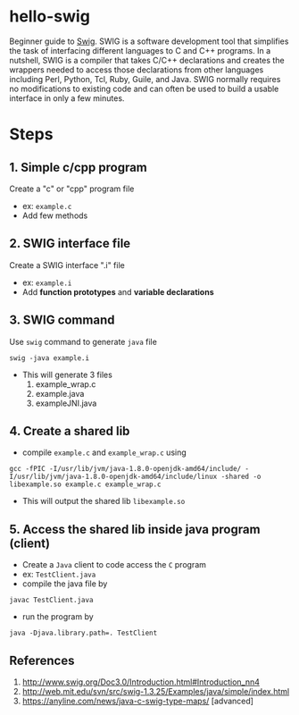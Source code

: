 # hello-swig
Beginner guide to [Swig](http://www.swig.org). SWIG is a software development tool that simplifies the task of interfacing different languages to C and C++ programs. In a nutshell, SWIG is a compiler that takes C/C++ declarations and creates the wrappers needed to access those declarations from other languages including Perl, Python, Tcl, Ruby, Guile, and Java. SWIG normally requires no modifications to existing code and can often be used to build a usable interface in only a few minutes.

# Steps

## 1. Simple c/cpp program
Create a "c" or "cpp" program file
- ex: `example.c`
- Add few methods

## 2. SWIG interface file
Create a SWIG interface ".i" file
- ex: `example.i`
- Add **function prototypes** and **variable declarations**

## 3. SWIG command
Use `swig` command to generate `java` file

```
swig -java example.i
```

- This will generate 3 files
    1. example_wrap.c
    2. example.java
    3. exampleJNI.java

## 4. Create a shared lib
- compile `example.c` and `example_wrap.c` using

```
gcc -fPIC -I/usr/lib/jvm/java-1.8.0-openjdk-amd64/include/ -I/usr/lib/jvm/java-1.8.0-openjdk-amd64/include/linux -shared -o libexample.so example.c example_wrap.c
```

- This will output the shared lib `libexample.so`


## 5. Access the shared lib inside java program (client)
- Create a `Java` client to code access the `C` program
- ex: `TestClient.java`
- compile the java file by

```
javac TestClient.java
```

- run the program by

```
java -Djava.library.path=. TestClient
```


## References
1. http://www.swig.org/Doc3.0/Introduction.html#Introduction_nn4
2. http://web.mit.edu/svn/src/swig-1.3.25/Examples/java/simple/index.html
3. https://anyline.com/news/java-c-swig-type-maps/ [advanced]
